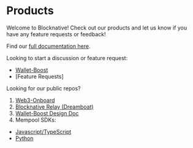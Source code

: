 # Products
Welcome to Blocknative! Check out our products and let us know if you have any feature requests or feedback!

Find our [full documentation here](https://docs.blocknative.com/).

Looking to start a discussion or feature request:
 - [Wallet-Boost](https://github.com/blocknative/Wallet-Boost/discussions)
 - [Feature Requests]


Looking for our public repos?
1. [Web3-Onboard](https://github.com/blocknative/web3-onboard)
2. [Blocknative Relay (Dreamboat)](https://github.com/blocknative/dreamboat)
3. [Wallet-Boost Design Doc](https://github.com/blocknative/Wallet-Boost)
4. Mempool SDKs:
- [Javascript/TypeScript](https://github.com/blocknative/sdk)
- [Python](https://github.com/blocknative/python-sdk)
